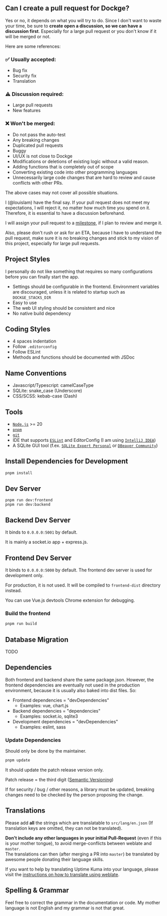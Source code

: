## Can I create a pull request for Dockge?

Yes or no, it depends on what you will try to do. Since I don't want to waste your time, be sure to **create open a discussion, so we can have a discussion first**. Especially for a large pull request or you don't know if it will be merged or not.

Here are some references:

### ✅ Usually accepted:
- Bug fix
- Security fix
- Translation

### ⚠️ Discussion required:
- Large pull requests
- New features

### ❌ Won't be merged:
- Do not pass the auto-test
- Any breaking changes
- Duplicated pull requests
- Buggy
- UI/UX is not close to Dockge
- Modifications or deletions of existing logic without a valid reason.
- Adding functions that is completely out of scope
- Converting existing code into other programming languages
- Unnecessarily large code changes that are hard to review and cause conflicts with other PRs.

The above cases may not cover all possible situations.

I (@louislam) have the final say. If your pull request does not meet my expectations, I will reject it, no matter how much time you spend on it. Therefore, it is essential to have a discussion beforehand.

I will assign your pull request to a [milestone](https://github.com/louislam/dockge/milestones), if I plan to review and merge it.

Also, please don't rush or ask for an ETA, because I have to understand the pull request, make sure it is no breaking changes and stick to my vision of this project, especially for large pull requests.

## Project Styles

I personally do not like something that requires so many configurations before you can finally start the app.

- Settings should be configurable in the frontend. Environment variables are discouraged, unless it is related to startup such as `DOCKGE_STACKS_DIR`
- Easy to use
- The web UI styling should be consistent and nice
- No native build dependency

## Coding Styles

- 4 spaces indentation
- Follow `.editorconfig`
- Follow ESLint
- Methods and functions should be documented with JSDoc

## Name Conventions

- Javascript/Typescript: camelCaseType
- SQLite: snake_case (Underscore)
- CSS/SCSS: kebab-case (Dash)

## Tools

- [`Node.js`](https://nodejs.org/) >= 20
- [`pnpm`](https://pnpm.io/)
- [`git`](https://git-scm.com/)
- IDE that supports [`ESLint`](https://eslint.org/) and EditorConfig (I am using [`IntelliJ IDEA`](https://www.jetbrains.com/idea/))
- A SQLite GUI tool (f.ex. [`SQLite Expert Personal`](https://www.sqliteexpert.com/download.html) or [`DBeaver Community`](https://dbeaver.io/download/))

## Install Dependencies for Development

```bash
pnpm install
```

## Dev Server

```
pnpm run dev:frontend
pnpm run dev:backend
```

## Backend Dev Server

It binds to `0.0.0.0:5001` by default.

It is mainly a socket.io app + express.js.

## Frontend Dev Server

It binds to `0.0.0.0:5000` by default. The frontend dev server is used for development only.

For production, it is not used. It will be compiled to `frontend-dist` directory instead.

You can use Vue.js devtools Chrome extension for debugging.

### Build the frontend

```bash
pnpm run build
```

## Database Migration

TODO

## Dependencies

Both frontend and backend share the same package.json. However, the frontend dependencies are eventually not used in the production environment, because it is usually also baked into dist files. So:

- Frontend dependencies = "devDependencies"
    - Examples: vue, chart.js
- Backend dependencies = "dependencies"
    - Examples: socket.io, sqlite3
- Development dependencies = "devDependencies"
    - Examples: eslint, sass

### Update Dependencies

Should only be done by the maintainer.

```bash
pnpm update
````

It should update the patch release version only.

Patch release = the third digit ([Semantic Versioning](https://semver.org/))

If for security / bug / other reasons, a library must be updated, breaking changes need to be checked by the person proposing the change.

## Translations

Please add **all** the strings which are translatable to `src/lang/en.json` (If translation keys are omitted, they can not be translated).

**Don't include any other languages in your initial Pull-Request** (even if this is your mother tongue), to avoid merge-conflicts between weblate and `master`.  
The translations can then (after merging a PR into `master`) be translated by awesome people donating their language skills.

If you want to help by translating Uptime Kuma into your language, please visit the [instructions on how to translate using weblate](https://github.com/louislam/uptime-kuma/blob/master/src/lang/README.md).

## Spelling & Grammar

Feel free to correct the grammar in the documentation or code.
My mother language is not English and my grammar is not that great.
